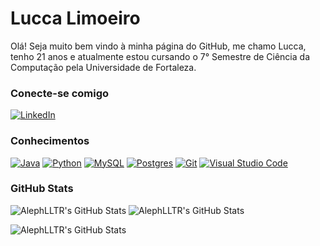 # Lucca Limoeiro 

Olá! Seja muito bem vindo à minha página do GitHub, me chamo Lucca, tenho 21 anos e atualmente estou cursando o 7° Semestre de Ciência da Computação pela Universidade de Fortaleza.

### Conecte-se comigo

[![LinkedIn](https://custom-icon-badges.demolab.com/badge/LinkedIn-0A66C2?logo=linkedin-white&logoColor=fff)](https://www.linkedin.com/in/lucca-limoeiro-13b30b231/)

### Conhecimentos

[![Java](https://img.shields.io/badge/Java-%23ED8B00.svg?logo=openjdk&logoColor=white)](#)
[![Python](https://img.shields.io/badge/Python-3776AB?logo=python&logoColor=fff)](#)
[![MySQL](https://img.shields.io/badge/MySQL-4479A1?logo=mysql&logoColor=fff)](#)
[![Postgres](https://img.shields.io/badge/Postgres-%23316192.svg?logo=postgresql&logoColor=white)](#)
[![Git](https://img.shields.io/badge/Git-F05032?logo=git&logoColor=fff)](#)
[![Visual Studio Code](https://custom-icon-badges.demolab.com/badge/Visual%20Studio%20Code-0078d7.svg?logo=vsc&logoColor=white)](#)

### GitHub Stats

<img src="https://github-readme-stats.vercel.app/api?username=AlephLLTR&theme=nightowl&show_icons=true&hide_border=false&count_private=true" alt="AlephLLTR's GitHub Stats" />  <img src="https://streak-stats.demolab.com?user=AlephLLTR&theme=nightowl&hide_border=false" alt="AlephLLTR's GitHub Stats" />

<img src="https://github-readme-stats.vercel.app/api/top-langs/?username=AlephLLTR&theme=nightowl&show_icons=true&hide_border=false&layout=compact" alt="AlephLLTR's GitHub Stats" />



